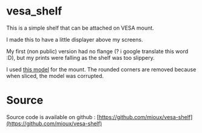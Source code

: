 # vesa_shelf

This is a simple shelf that can be attached on VESA mount.

I made this to have a little displayer above my screens.

My first (non public) version had no flange (? i google translate this word :D), but my prints were falling as the shelf was too slippery.

I used [this model](https://www.thingiverse.com/thing:4383974) for the mount. The rounded corners are removed because when sliced, the model was corrupted.

# Source

Source code is available on github : [https://github.com/mioux/vesa-shelf](https://github.com/mioux/vesa-shelf)
